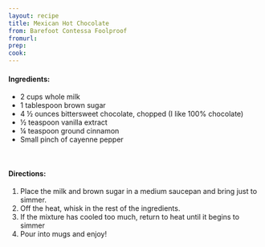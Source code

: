 ```yaml
---
layout: recipe
title: Mexican Hot Chocolate
from: Barefoot Contessa Foolproof
fromurl: 
prep: 
cook: 
---
```


#### Ingredients:

* 2 cups whole milk
* 1 tablespoon brown sugar
* 4 ½ ounces bittersweet chocolate, chopped (I like 100% chocolate)
* ½ teaspoon vanilla extract
* ¼ teaspoon ground cinnamon
* Small pinch of cayenne pepper

<br>

#### Directions:

1. Place the milk and brown sugar in a medium saucepan and bring just to simmer.
2. Off the heat, whisk in the rest of the ingredients.
3. If the mixture has cooled too much, return to heat until it begins to simmer
4. Pour into mugs and enjoy!
